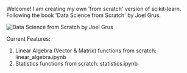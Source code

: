 Welcome! I am creating my own 'from scratch' version of scikit-learn. Following the book 'Data Science from Scratch' by Joel Grus.

![Data Science from Scratch by Joel Grus](https://www.oreilly.com/library/cover/9781492041122/1200w630h/)

Current Features:

1. Linear Algebra (Vector & Matrix) functions from scratch: linear_algebra.ipynb
2. Statistics functions from scratch: statistics.ipynb

